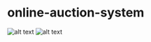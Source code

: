 # online-auction-system
![alt text](screenshots/auction.png "Description goes here")
![alt text](http://http:https://www.google.co.in/url?sa=i&source=images&cd=&ved=2ahUKEwi8za6gpKLkAhWIq48KHWr3D58QjRx6BAgBEAQ&url=https%3A%2F%2Fcedcommerce.com%2Fmagento-extensions%2Fonline-auction-system&psig=AOvVaw2HVcHJvE3ds0hgz3l0DwSQ&ust=1566968916975343 "Description goes here")
